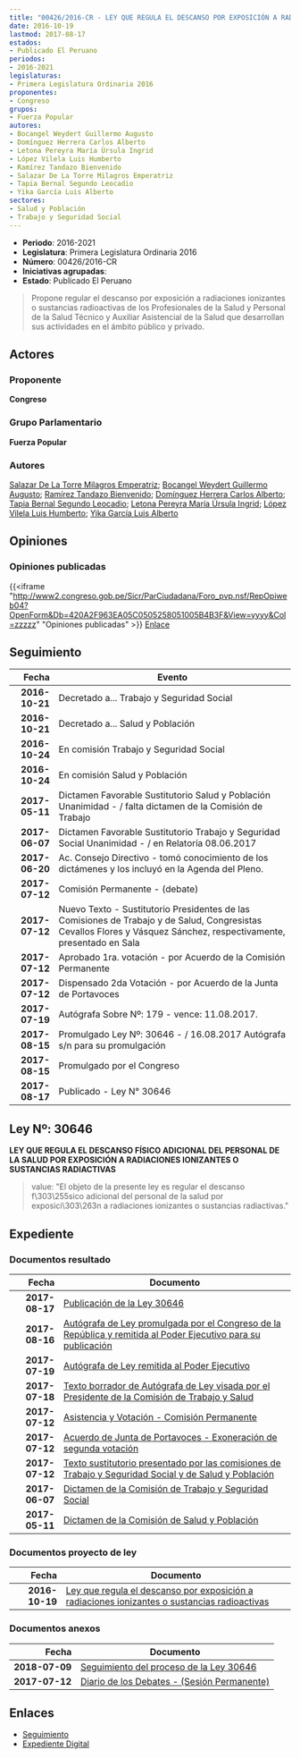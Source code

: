 ```yaml
---
title: "00426/2016-CR - LEY QUE REGULA EL DESCANSO POR EXPOSICIÓN A RADIACIONES IONIZANTES O SUSTANCIAS RADIOACTIVAS"
date: 2016-10-19
lastmod: 2017-08-17
estados:
- Publicado El Peruano
periodos:
- 2016-2021
legislaturas:
- Primera Legislatura Ordinaria 2016
proponentes:
- Congreso
grupos:
- Fuerza Popular
autores:
- Bocangel Weydert Guillermo Augusto
- Domínguez Herrera Carlos Alberto
- Letona Pereyra María Úrsula Ingrid
- López Vilela Luis Humberto
- Ramírez Tandazo Bienvenido
- Salazar De La Torre Milagros Emperatriz
- Tapia Bernal Segundo Leocadio
- Yika García Luis Alberto
sectores:
- Salud y Población
- Trabajo y Seguridad Social
---
```

- **Periodo**: 2016-2021
- **Legislatura**: Primera Legislatura Ordinaria 2016
- **Número**: 00426/2016-CR
- **Iniciativas agrupadas**: 
- **Estado**: Publicado El Peruano

> Propone regular el descanso por exposición a radiaciones ionizantes o sustancias radioactivas de los Profesionales de la Salud y Personal de la Salud Técnico y Auxiliar Asistencial de la Salud que desarrollan sus actividades en el ámbito público y privado.


## Actores

### Proponente

**Congreso**

### Grupo Parlamentario

**Fuerza Popular**

### Autores

[Salazar De La Torre Milagros Emperatriz](mailto:mailto:msalazard@congreso.gob.pe); [Bocangel Weydert Guillermo Augusto](mailto:mailto:gbocangel@congreso.gob.pe); [Ramírez Tandazo Bienvenido](mailto:mailto:bramirez@congreso.gob.pe); [Domínguez Herrera Carlos Alberto](mailto:mailto:cdominguez@congreso.gob.pe); [Tapia Bernal Segundo Leocadio](mailto:mailto:stapia@congreso.gob.pe); [Letona Pereyra María Úrsula Ingrid](mailto:mailto:mletona@congreso.gob.pe); [López Vilela Luis Humberto](mailto:mailto:llopezv@congreso.gob.pe); [Yika García Luis Alberto](mailto:mailto:lyika@congreso.gob.pe)

## Opiniones

### Opiniones publicadas

{{<iframe "http://www2.congreso.gob.pe/Sicr/ParCiudadana/Foro_pvp.nsf/RepOpiweb04?OpenForm&Db=420A2F963EA05C0505258051005B4B3F&View=yyyy&Col=zzzzz" "Opiniones publicadas" >}}
[Enlace](http://www2.congreso.gob.pe/Sicr/ParCiudadana/Foro_pvp.nsf/RepOpiweb04?OpenForm&Db=420A2F963EA05C0505258051005B4B3F&View=yyyy&Col=zzzzz)


## Seguimiento

| Fecha | Evento |
|------:|--------|
| **2016-10-21** | Decretado a... Trabajo y Seguridad Social |
| **2016-10-21** | Decretado a... Salud y Población |
| **2016-10-24** | En comisión Trabajo y Seguridad Social |
| **2016-10-24** | En comisión Salud y Población |
| **2017-05-11** | Dictamen Favorable Sustitutorio Salud y Población Unanimidad - / falta dictamen de la Comisión de Trabajo |
| **2017-06-07** | Dictamen Favorable Sustitutorio Trabajo y Seguridad Social Unanimidad - / en Relatoría 08.06.2017 |
| **2017-06-20** | Ac. Consejo Directivo - tomó conocimiento de los dictámenes y los incluyó en la Agenda del Pleno. |
| **2017-07-12** | Comisión Permanente - (debate) |
| **2017-07-12** | Nuevo Texto - Sustitutorio Presidentes de las Comisiones de Trabajo y de Salud, Congresistas Cevallos Flores y Vásquez Sánchez, respectivamente, presentado en Sala |
| **2017-07-12** | Aprobado 1ra. votación - por Acuerdo de la Comisión Permanente |
| **2017-07-12** | Dispensado 2da Votación - por Acuerdo de la Junta de Portavoces |
| **2017-07-19** | Autógrafa Sobre Nº: 179 - vence: 11.08.2017. |
| **2017-08-15** | Promulgado Ley Nº: 30646 - / 16.08.2017 Autógrafa s/n para su promulgación |
| **2017-08-15** | Promulgado por el Congreso |
| **2017-08-17** | Publicado - Ley N° 30646 |

## Ley Nº: 30646

**LEY QUE REGULA EL DESCANSO FÍSICO ADICIONAL DEL PERSONAL DE LA SALUD POR EXPOSICIÓN A RADIACIONES IONIZANTES O SUSTANCIAS RADIACTIVAS**

> value: "El objeto de la presente ley es regular el descanso f\303\255sico adicional del personal de la salud por exposici\303\263n a radiaciones ionizantes o sustancias radiactivas."


## Expediente

### Documentos resultado

| Fecha | Documento |
|------:|-----------|
| **2017-08-17** | [Publicación de la Ley 30646](http://www.leyes.congreso.gob.pe/Documentos/2016_2021/ADLP/Normas_Legales/30646-LEY.pdf) |
| **2017-08-16** | [Autógrafa de Ley promulgada por el Congreso de la República y remitida al Poder Ejecutivo para su publicación](http://www.leyes.congreso.gob.pe/Documentos/2016_2021/ADLP/Texto_Aprobado/AU0042620170816.pdf) |
| **2017-07-19** | [Autógrafa de Ley remitida al Poder Ejecutivo](http://www.leyes.congreso.gob.pe/Documentos/2016_2021/Autografas/Ley_y_de_Resolucion_Legislativa/AU0042620170719.PDF) |
| **2017-07-18** | [Texto borrador de Autógrafa de Ley visada por el Presidente de la Comisión de Trabajo y Salud](http://www.leyes.congreso.gob.pe/Documentos/2016_2021/Texto_Borrador_de_Autografa/BAU0042620170717..pdf) |
| **2017-07-12** | [Asistencia y Votación - Comisión Permanente](http://www.leyes.congreso.gob.pe/Documentos/2016_2021/Asistencia_y_Votacion/Proyectos_de_Ley/AV0042620170712..pdf) |
| **2017-07-12** | [Acuerdo de Junta de Portavoces - Exoneración de segunda votación](http://www.leyes.congreso.gob.pe/Documentos/2016_2021/Acuerdos/Junta_Portavoces/AJP0042620170712.pdf) |
| **2017-07-12** | [Texto sustitutorio presentado por las comisiones de Trabajo y Seguridad Social y de Salud y Población](http://www.leyes.congreso.gob.pe/Documentos/2016_2021/Texto_Sustitutorio/Proyectos_de_Ley/TS0042620170712.pdf) |
| **2017-06-07** | [Dictamen de la Comisión de Trabajo y Seguridad Social](http://www.leyes.congreso.gob.pe/Documentos/2016_2021/Dictamenes/Proyectos_de_Ley/00426DC22MAY20170607.pdf) |
| **2017-05-11** | [Dictamen de la Comisión de Salud y Población](http://www.leyes.congreso.gob.pe/Documentos/2016_2021/Dictamenes/Proyectos_de_Ley/00426DC21MAY20170511.pdf) |

### Documentos proyecto de ley

| Fecha | Documento |
|------:|-----------|
| **2016-10-19** | [Ley que regula el descanso por exposición a radiaciones ionizantes o sustancias radioactivas](http://www.leyes.congreso.gob.pe/Documentos/2016_2021/Proyectos_de_Ley_y_de_Resoluciones_Legislativas/PL0042620161019..pdf) |

### Documentos anexos

| Fecha | Documento |
|------:|-----------|
| **2018-07-09** | [Seguimiento del proceso de la Ley 30646](http://www.leyes.congreso.gob.pe/Documentos/2016_2021/Seguimiento_de_Proyectos_de_Ley/00426PL20180709.pdf) |
| **2017-07-12** | [Diario de los Debates - (Sesión Permanente)](http://www2.congreso.gob.pe/Sicr/DiarioDebates/Publicad.nsf/SesionesPleno/05256D6E0073DFE90525815C006190DC/$FILE/PER-2016-13.pdf) |

## Enlaces

- [Seguimiento](http://www2.congreso.gob.pe/Sicr/TraDocEstProc/CLProLey2016.nsf/f7fff46988ca05b1052578e100829cc7/7626aceee76dbdf605258051005c9bd6?OpenDocument)
- [Expediente Digital](http://www2.congreso.gob.pe/Sicr/TraDocEstProc/Expvirt_2011.nsf/visbusqptramdoc1621/00426?opendocument)

